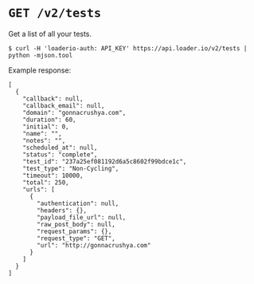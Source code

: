 # `GET /v2/tests`

Get a list of all your tests.

    $ curl -H 'loaderio-auth: API_KEY' https://api.loader.io/v2/tests | python -mjson.tool

Example response:

    [
      {
        "callback": null,
        "callback_email": null,
        "domain": "gonnacrushya.com",
        "duration": 60,
        "initial": 0,
        "name": "",
        "notes": "",
        "scheduled_at": null,
        "status": "complete",
        "test_id": "237a25ef081192d6a5c8602f99bdce1c",
        "test_type": "Non-Cycling",
        "timeout": 10000,
        "total": 250,
        "urls": [
          {
            "authentication": null,
            "headers": {},
            "payload_file_url": null,
            "raw_post_body": null,
            "request_params": {},
            "request_type": "GET",
            "url": "http://gonnacrushya.com"
          }
        ]
      }
    ]
